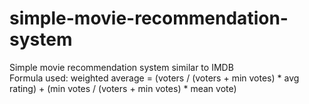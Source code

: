 # simple-movie-recommendation-system

Simple movie recommendation system similar to IMDB <br />
Formula used: weighted average = (voters / (voters + min votes) * avg rating) + (min votes / (voters + min votes) * mean vote)
 
